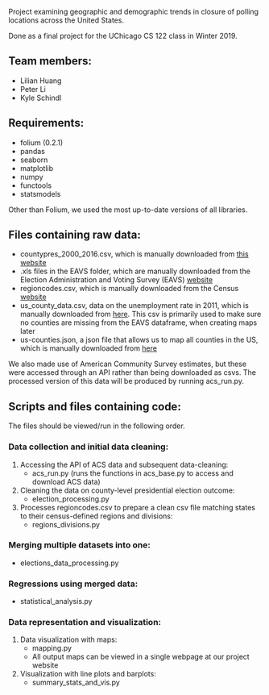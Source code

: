 Project examining geographic and demographic trends in closure of polling locations across the United States.

Done as a final project for the UChicago CS 122 class in Winter 2019.

## Team members:
* Lilian Huang
* Peter Li
* Kyle Schindl
          
## Requirements:
* folium (0.2.1)
* pandas 
* seaborn
* matplotlib
* numpy
* functools
* statsmodels

Other than Folium, we used the most up-to-date versions of all libraries.

## Files containing raw data:
* countypres_2000_2016.csv, which is manually downloaded from [this website](https://dataverse.harvard.edu/dataset.xhtml?persistentId=doi:10.7910/DVN/VOQCHQ)
* .xls files in the EAVS folder, which are manually downloaded from the Election Administration and Voting Survey (EAVS) [website](https://www.eac.gov/research-and-data/datasets-codebooks-and-surveys/)
* regioncodes.csv, which is manually downloaded from the Census [website](https://www2.census.gov/programs-surveys/popest/geographies/2017/state-geocodes-v2017.xlsx)
* us_county_data.csv, data on the unemployment rate in 2011, which is manually downloaded from [here](https://gist.githubusercontent.com/wrobstory/5609889/raw/d03fa21d0c88712ab6bcdec0ee8ae682ec9b3c2e/us_county_data.csv). This csv is primarily used to make sure no counties are missing from the EAVS dataframe, when creating maps later
* us-counties.json, a json file that allows us to map all counties in the US, which is manually downloaded from [here](https://gist.githubusercontent.com/wrobstory/5586482/raw/6031540596a4ff6cbfee13a5fc894588422fd3e6/us-counties.json)

We also made use of American Community Survey estimates, but these were accessed through an API rather than being downloaded as csvs. The processed version of this data will be produced by running acs_run.py.

## Scripts and files containing code:

The files should be viewed/run in the following order.

### Data collection and initial data cleaning:
1. Accessing the API of ACS data and subsequent data-cleaning:
    * acs_run.py (runs the functions in acs_base.py to access and download ACS data)
2. Cleaning the data on county-level presidential election outcome:
    * election_processing.py
3. Processes regioncodes.csv to prepare a clean csv file matching states to their census-defined regions and divisions:
    * regions_divisions.py

### Merging multiple datasets into one:
* elections_data_processing.py

### Regressions using merged data:

* statistical_analysis.py

### Data representation and visualization:
1. Data visualization with maps:
    * mapping.py
    * All output maps can be viewed in a single webpage at our project website
2. Visualization with line plots and barplots:
    * summary_stats_and_vis.py
